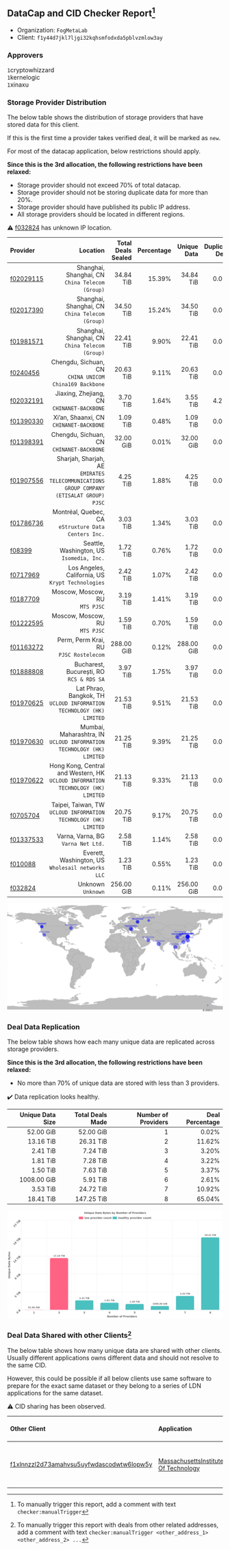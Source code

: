 ## DataCap and CID Checker Report[^1]
 - Organization: `FogMetaLab`
 - Client: `f1y44d7jkl7ljgi32kqhsmfodxda5pblvzmlow3ay`
### Approvers
`1`cryptowhizzard<br/>`1`kernelogic<br/>`1`xinaxu

### Storage Provider Distribution
The below table shows the distribution of storage providers that have stored data for this client.

If this is the first time a provider takes verified deal, it will be marked as `new`.

For most of the datacap application, below restrictions should apply.

**Since this is the 3rd allocation, the following restrictions have been relaxed:**
 - Storage provider should not exceed 70% of total datacap.
 - Storage provider should not be storing duplicate data for more than 20%.
 - Storage provider should have published its public IP address.
 - All storage providers should be located in different regions.

⚠️ [f032824](https://filfox.info/en/address/f032824) has unknown IP location.

| Provider                                              |                                                                                   Location | Total Deals Sealed | Percentage | Unique Data | Duplicate Deals |
| :---------------------------------------------------- | -----------------------------------------------------------------------------------------: | -----------------: | ---------: | ----------: | --------------: |
| [f02029115](https://filfox.info/en/address/f02029115) |                                         Shanghai, Shanghai, CN<br/>`China Telecom (Group)` |          34.84 TiB |     15.39% |   34.84 TiB |           0.00% |
| [f02017390](https://filfox.info/en/address/f02017390) |                                         Shanghai, Shanghai, CN<br/>`China Telecom (Group)` |          34.50 TiB |     15.24% |   34.50 TiB |           0.00% |
| [f01981571](https://filfox.info/en/address/f01981571) |                                         Shanghai, Shanghai, CN<br/>`China Telecom (Group)` |          22.41 TiB |      9.90% |   22.41 TiB |           0.00% |
| [f0240456](https://filfox.info/en/address/f0240456)   |                                  Chengdu, Sichuan, CN<br/>`CHINA UNICOM China169 Backbone` |          20.63 TiB |      9.11% |   20.63 TiB |           0.00% |
| [f02032191](https://filfox.info/en/address/f02032191) |                                              Jiaxing, Zhejiang, CN<br/>`CHINANET-BACKBONE` |           3.70 TiB |      1.64% |    3.55 TiB |           4.22% |
| [f01390330](https://filfox.info/en/address/f01390330) |                                                 Xi’an, Shaanxi, CN<br/>`CHINANET-BACKBONE` |           1.09 TiB |      0.48% |    1.09 TiB |           0.00% |
| [f01398391](https://filfox.info/en/address/f01398391) |                                               Chengdu, Sichuan, CN<br/>`CHINANET-BACKBONE` |          32.00 GiB |      0.01% |   32.00 GiB |           0.00% |
| [f01907556](https://filfox.info/en/address/f01907556) | Sharjah, Sharjah, AE<br/>`EMIRATES TELECOMMUNICATIONS GROUP COMPANY (ETISALAT GROUP) PJSC` |           4.25 TiB |      1.88% |    4.25 TiB |           0.00% |
| [f01786736](https://filfox.info/en/address/f01786736) |                                    Montréal, Quebec, CA<br/>`eStruxture Data Centers Inc.` |           3.03 TiB |      1.34% |    3.03 TiB |           0.00% |
| [f08399](https://filfox.info/en/address/f08399)       |                                               Seattle, Washington, US<br/>`Isomedia, Inc.` |           1.72 TiB |      0.76% |    1.72 TiB |           0.00% |
| [f0717969](https://filfox.info/en/address/f0717969)   |                                       Los Angeles, California, US<br/>`Krypt Technologies` |           2.42 TiB |      1.07% |    2.42 TiB |           0.00% |
| [f0187709](https://filfox.info/en/address/f0187709)   |                                                          Moscow, Moscow, RU<br/>`MTS PJSC` |           3.19 TiB |      1.41% |    3.19 TiB |           0.00% |
| [f01222595](https://filfox.info/en/address/f01222595) |                                                          Moscow, Moscow, RU<br/>`MTS PJSC` |           1.59 TiB |      0.70% |    1.59 TiB |           0.00% |
| [f01163272](https://filfox.info/en/address/f01163272) |                                                  Perm, Perm Krai, RU<br/>`PJSC Rostelecom` |         288.00 GiB |      0.12% |  288.00 GiB |           0.00% |
| [f01888808](https://filfox.info/en/address/f01888808) |                                                Bucharest, București, RO<br/>`RCS & RDS SA` |           3.97 TiB |      1.75% |    3.97 TiB |           0.00% |
| [f01970625](https://filfox.info/en/address/f01970625) |                    Lat Phrao, Bangkok, TH<br/>`UCLOUD INFORMATION TECHNOLOGY (HK) LIMITED` |          21.53 TiB |      9.51% |   21.53 TiB |           0.00% |
| [f01970630](https://filfox.info/en/address/f01970630) |                   Mumbai, Maharashtra, IN<br/>`UCLOUD INFORMATION TECHNOLOGY (HK) LIMITED` |          21.25 TiB |      9.39% |   21.25 TiB |           0.00% |
| [f01970622](https://filfox.info/en/address/f01970622) |        Hong Kong, Central and Western, HK<br/>`UCLOUD INFORMATION TECHNOLOGY (HK) LIMITED` |          21.13 TiB |      9.33% |   21.13 TiB |           0.00% |
| [f0705704](https://filfox.info/en/address/f0705704)   |                        Taipei, Taiwan, TW<br/>`UCLOUD INFORMATION TECHNOLOGY (HK) LIMITED` |          20.75 TiB |      9.17% |   20.75 TiB |           0.00% |
| [f01337533](https://filfox.info/en/address/f01337533) |                                                      Varna, Varna, BG<br/>`Varna Net Ltd.` |           2.58 TiB |      1.14% |    2.58 TiB |           0.00% |
| [f010088](https://filfox.info/en/address/f010088)     |                                       Everett, Washington, US<br/>`Wholesail networks LLC` |           1.23 TiB |      0.55% |    1.23 TiB |           0.00% |
| [f032824](https://filfox.info/en/address/f032824)     |                                                                      Unknown<br/>`Unknown` |         256.00 GiB |      0.11% |  256.00 GiB |           0.00% |

<img src="https://raw.githubusercontent.com/data-preservation-programs/filplus-checker-assets/main/filecoin-project/filecoin-plus-large-datasets/issues/1615/1682478552422.png"/>

### Deal Data Replication
The below table shows how each many unique data are replicated across storage providers.


**Since this is the 3rd allocation, the following restrictions have been relaxed:**
- No more than 70% of unique data are stored with less than 3 providers.

✔️ Data replication looks healthy.

| Unique Data Size | Total Deals Made | Number of Providers | Deal Percentage |
| ---------------: | ---------------: | ------------------: | --------------: |
|        52.00 GiB |        52.00 GiB |                   1 |           0.02% |
|        13.16 TiB |        26.31 TiB |                   2 |          11.62% |
|         2.41 TiB |         7.24 TiB |                   3 |           3.20% |
|         1.81 TiB |         7.28 TiB |                   4 |           3.22% |
|         1.50 TiB |         7.63 TiB |                   5 |           3.37% |
|      1008.00 GiB |         5.91 TiB |                   6 |           2.61% |
|         3.53 TiB |        24.72 TiB |                   7 |          10.92% |
|        18.41 TiB |       147.25 TiB |                   8 |          65.04% |

<img src="https://raw.githubusercontent.com/data-preservation-programs/filplus-checker-assets/main/filecoin-project/filecoin-plus-large-datasets/issues/1615/1682478553216.png"/>

### Deal Data Shared with other Clients[^3]
The below table shows how many unique data are shared with other clients.
Usually different applications owns different data and should not resolve to the same CID.

However, this could be possible if all below clients use same software to prepare for the exact same dataset or they belong to a series of LDN applications for the same dataset.

⚠️ CID sharing has been observed.

| Other Client                                                                                                          | Application                                                                                                          | Total Deals Affected | Unique CIDs | Approvers                                                                                 |
| :-------------------------------------------------------------------------------------------------------------------- | :------------------------------------------------------------------------------------------------------------------- | -------------------: | ----------: | :---------------------------------------------------------------------------------------- |
| [f1xlnnzzl2d73amahvsu5uyfwdascodwtw6lopw5y](https://filfox.info/en/address/f1xlnnzzl2d73amahvsu5uyfwdascodwtw6lopw5y) | [MassachusettsInstitute Of Technology](https://github.com/filecoin-project/filecoin-plus-large-datasets/issues/1550) |           576.00 GiB |           1 | `1`flyworker<br/>`1`kernelogic<br/>`1`mjroddy<br/>`2`psh0691<br/>`2`s0nik42<br/>`2`xinaxu |

[^1]: To manually trigger this report, add a comment with text `checker:manualTrigger`

[^2]: Deals from those addresses are combined into this report as they are specified with `checker:manualTrigger`

[^3]: To manually trigger this report with deals from other related addresses, add a comment with text `checker:manualTrigger <other_address_1> <other_address_2> ...`
